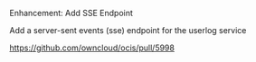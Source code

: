 Enhancement: Add SSE Endpoint

Add a server-sent events (sse) endpoint for the userlog service

https://github.com/owncloud/ocis/pull/5998

